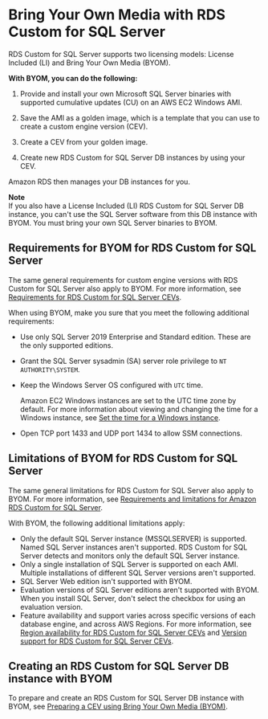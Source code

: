 # Bring Your Own Media with RDS Custom for SQL Server<a name="custom-sqlserver.byom"></a>

RDS Custom for SQL Server supports two licensing models: License Included \(LI\) and Bring Your Own Media \(BYOM\)\.

**With BYOM, you can do the following:**

1. Provide and install your own Microsoft SQL Server binaries with supported cumulative updates \(CU\) on an AWS EC2 Windows AMI\.

1. Save the AMI as a golden image, which is a template that you can use to create a custom engine version \(CEV\)\.

1. Create a CEV from your golden image\.

1. Create new RDS Custom for SQL Server DB instances by using your CEV\.

Amazon RDS then manages your DB instances for you\.

**Note**  
If you also have a License Included \(LI\) RDS Custom for SQL Server DB instance, you can't use the SQL Server software from this DB instance with BYOM\. You must bring your own SQL Server binaries to BYOM\.

## Requirements for BYOM for RDS Custom for SQL Server<a name="custom-sqlserver.byom.requirements"></a>

The same general requirements for custom engine versions with RDS Custom for SQL Server also apply to BYOM\. For more information, see [Requirements for RDS Custom for SQL Server CEVs](custom-cev-sqlserver.preparing.md#custom-cev-sqlserver.preparing.Requirements)\.

When using BYOM, make you sure that you meet the following additional requirements:
+ Use only SQL Server 2019 Enterprise and Standard edition\. These are the only supported editions\.
+ Grant the SQL Server sysadmin \(SA\) server role privilege to `NT AUTHORITY\SYSTEM`\.
+ Keep the Windows Server OS configured with `UTC` time\. 

  Amazon EC2 Windows instances are set to the UTC time zone by default\. For more information about viewing and changing the time for a Windows instance, see [Set the time for a Windows instance](https://docs.aws.amazon.com/AWSEC2/latest/WindowsGuide/windows-set-time.html)\.
+ Open TCP port 1433 and UDP port 1434 to allow SSM connections\.

## Limitations of BYOM for RDS Custom for SQL Server<a name="custom-sqlserver.byom.limitations"></a>

The same general limitations for RDS Custom for SQL Server also apply to BYOM\. For more information, see [Requirements and limitations for Amazon RDS Custom for SQL Server](custom-reqs-limits-MS.md)\.

With BYOM, the following additional limitations apply:
+ Only the default SQL Server instance \(MSSQLSERVER\) is supported\. Named SQL Server instances aren't supported\. RDS Custom for SQL Server detects and monitors only the default SQL Server instance\.
+ Only a single installation of SQL Server is supported on each AMI\. Multiple installations of different SQL Server versions aren't supported\.
+ SQL Server Web edition isn't supported with BYOM\.
+ Evaluation versions of SQL Server editions aren't supported with BYOM\. When you install SQL Server, don't select the checkbox for using an evaluation version\.
+ Feature availability and support varies across specific versions of each database engine, and across AWS Regions\. For more information, see [Region availability for RDS Custom for SQL Server CEVs](custom-cev-sqlserver.preparing.md#custom-cev-sqlserver.preparing.RegionVersionAvailability) and [Version support for RDS Custom for SQL Server CEVs](custom-cev-sqlserver.preparing.md#custom-cev-sqlserver.preparing.VersionSupport)\. 

## Creating an RDS Custom for SQL Server DB instance with BYOM<a name="custom-sqlserver.byom.creating"></a>

To prepare and create an RDS Custom for SQL Server DB instance with BYOM, see [Preparing a CEV using Bring Your Own Media \(BYOM\)](custom-cev-sqlserver.preparing.md#custom-cev-sqlserver.preparing.byom)\.